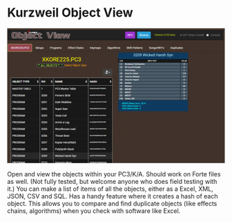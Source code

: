# Kurzweil Object View

![](images/ObjectView_main.png)

Open and view the objects within your PC3/K/A. Should work on Forte files as well. (Not fully tested, but welcome anyone who does field testing with it.)  You can make a list of items of all the objects, either as a Excel, XML, JSON, CSV and SQL.  Has a handy feature where it creates a hash of each object. This allows you to compare and find duplicate objects (like effects chains, algorithms) when you check with software like Excel. 
